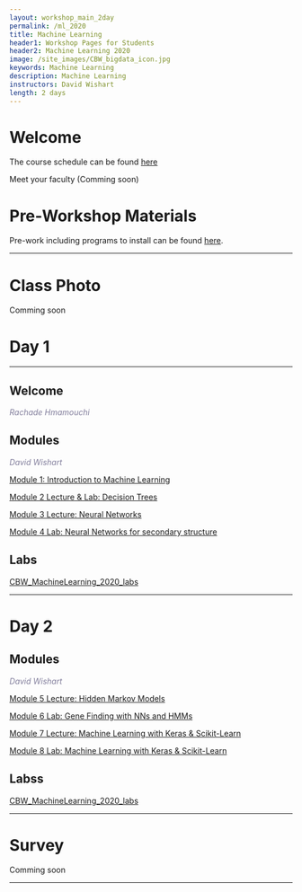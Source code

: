 ```yaml
---
layout: workshop_main_2day
permalink: /ml_2020
title: Machine Learning
header1: Workshop Pages for Students
header2: Machine Learning 2020
image: /site_images/CBW_bigdata_icon.jpg
keywords: Machine Learning
description: Machine Learning
instructors: David Wishart
length: 2 days
---
```


# Welcome <a id="welcome"></a> 

The course schedule can be found [here](https://bioinformaticsdotca.github.io//ML_2020_schedule)

Meet your faculty (Comming soon) 

# Pre-Workshop Materials <a id="preworkshop"></a>

Pre-work including programs to install can be found [here](https://bioinformaticsdotca.github.io//ML_2020_prework).  

***

# Class Photo

Comming soon

# Day 1 <a id="day1"></a>

***

## Welcome

*<font color="#827e9c">Rachade Hmamouchi</font>*

## Modules 

*<font color="#827e9c">David Wishart</font>*  

[Module 1: Introduction to Machine Learning](https://drive.google.com/file/d/1r2dMR2qdo4sanHcNZOGtxqoZBQe4EcYo/view?usp=sharing)
 
 
[Module 2 Lecture & Lab: Decision Trees]()
 

[Module 3 Lecture: Neural Networks](https://drive.google.com/file/d/1u4R8LIeVVwbkJFrFStbnf2MEtqrXpT4o/view?usp=sharing)
 

[Module 4 Lab: Neural Networks for secondary structure](https://drive.google.com/file/d/1pAJg-AWv-ZhLn9J0G3aYxbKb0zvydJVJ/view?usp=sharing)
 
## Labs
[CBW_MachineLearning_2020_labs](https://drive.google.com/file/d/1kll7JePjVAG5jL835EmQa_xQ72w2soGA/view?usp=sharing)

***

# Day 2 <a id="day2"></a>

## Modules 

*<font color="#827e9c">David Wishart</font>*  

[Module 5 Lecture: Hidden Markov Models]()


[Module 6 Lab: Gene Finding with NNs and HMMs]()
 

[Module 7 Lecture: Machine Learning with Keras & Scikit-Learn]()
 

[Module 8 Lab: Machine Learning with Keras & Scikit-Learn]()

## Labss 
[CBW_MachineLearning_2020_labs](https://drive.google.com/file/d/1kll7JePjVAG5jL835EmQa_xQ72w2soGA/view?usp=sharing)

***
# Survey

Comming soon

***
